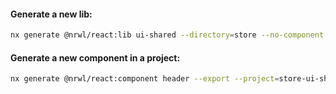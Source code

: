 #### Generate a new lib:

```bash
nx generate @nrwl/react:lib ui-shared --directory=store --no-component
```

#### Generate a new component in a project:

```bash
nx generate @nrwl/react:component header --export --project=store-ui-shared
```
